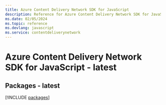 ```yaml
---
title: Azure Content Delivery Network SDK for JavaScript
description: Reference for Azure Content Delivery Network SDK for JavaScript
ms.date: 02/05/2024
ms.topic: reference
ms.devlang: javascript
ms.service: contentdeliverynetwork
---
```

# Azure Content Delivery Network SDK for JavaScript - latest
## Packages - latest
[!INCLUDE [packages](content-delivery-network-index.md)]
